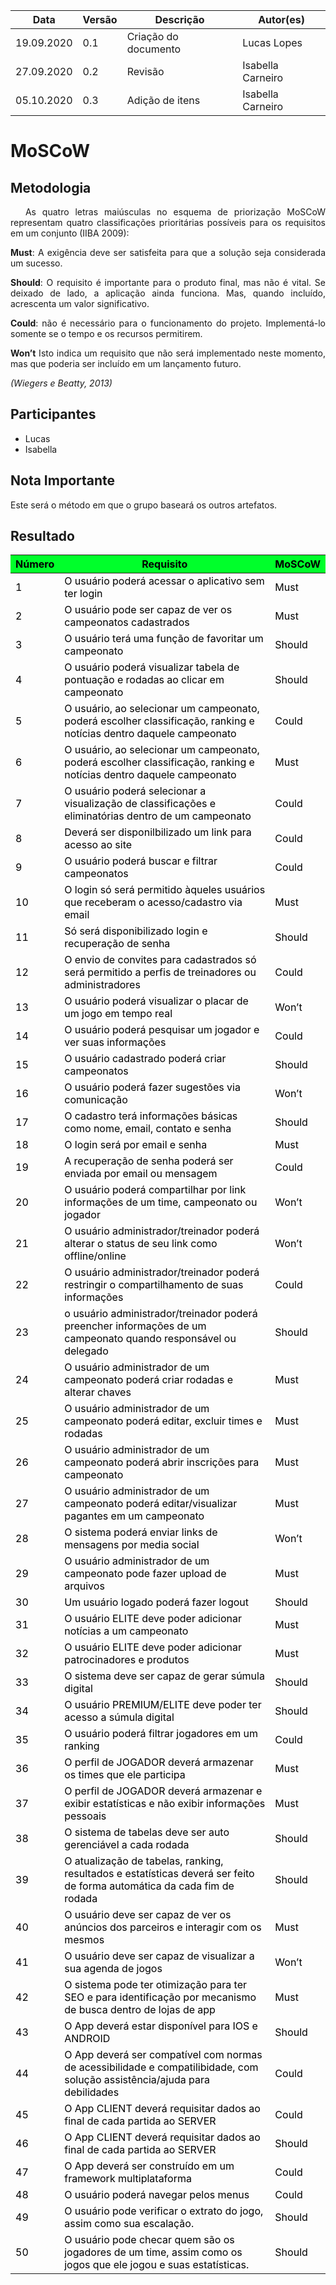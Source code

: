 <table class="table table-striped border">
   <thead>
       <th>Data</th>
       <th>Versão </th>
       <th>Descrição</th>
       <th>Autor(es)</th>
   </thead>
   <tbody>
       <tr>
           <td> 19.09.2020 </td>
           <td> 0.1 </td>
           <td> Criação do documento </td>
           <td> Lucas Lopes</td>
       </tr>
       <tr>
           <td> 27.09.2020 </td>
           <td> 0.2 </td>
           <td> Revisão </td>
           <td> Isabella Carneiro </td>
       </tr>
       <tr>
           <td> 05.10.2020 </td>
           <td> 0.3 </td>
           <td> Adição de itens </td>
           <td> Isabella Carneiro </td>
       </tr>
   </tbody>
</table>

# **MoSCoW**
<div class="line"></div>

## Metodologia

<div>
   <p align="justify">&emsp;
      As quatro letras maiúsculas no esquema de priorização MoSCoW representam quatro classificações prioritárias
      possíveis para os requisitos em um conjunto (IIBA 2009):</p>
   <p align="justify">
      <strong>Must</strong>: A exigência deve ser satisfeita para que a solução seja considerada um sucesso.</p>
   <p align="justify">
      <strong>Should</strong>: O requisito é importante para o produto final, mas não é vital. Se deixado de lado, a
      aplicação ainda
      funciona. Mas, quando incluído, acrescenta um valor significativo. </p>
   <p align="justify">
      <strong> Could</strong>: não é necessário para o funcionamento do projeto. Implementá-lo somente se o tempo e os
      recursos
      permitirem.</p>
   <p align="justify">
      <strong>Won’t</strong> Isto indica um requisito que não será implementado neste momento, mas que poderia ser
      incluído em um
      lançamento futuro.</p>
   <p align="justify"><em>(Wiegers e Beatty, 2013)</em> </p>
</div>

## Participantes
- Lucas
- Isabella

## Nota Importante
 <p>Este será o método em que o grupo baseará os outros artefatos.</p>

## Resultado

<table class="table table-striped border" style="color:black;">
   <thead style="background-color: #00ff2b;">
      <th>Número</th>
      <th>Requisito</th>
      <th>MoSCoW</th>
   </thead>
   <tbody>
      <tr>
         <td>1 </td>
         <td>O usuário poderá acessar o aplicativo sem ter login </td>
         <td>Must </td>
      </tr>
      <tr>
         <td>2 </td>
         <td>O usuário pode ser capaz de ver os campeonatos cadastrados </td>
         <td>Must</td>
      </tr>
      <tr>
         <td>3 </td>
         <td>O usuário terá uma função de favoritar um campeonato </td>
         <td>Should </td>
      </tr>
      <tr>
         <td>4</td>
         <td>O usuário poderá visualizar tabela de pontuação e rodadas ao clicar em campeonato </td>
         <td>Should </td>
      </tr>
      <tr>
         <td>5 </td>
         <td>O usuário, ao selecionar um campeonato, poderá escolher classificação, ranking e notícias dentro daquele
            campeonato </td>
         <td>Could</td>
      </tr>
      <tr>
         <td>6</td>
         <td>O usuário, ao selecionar um campeonato, poderá escolher classificação, ranking e notícias dentro daquele
            campeonato </td>
         <td>Must </td>
      </tr>
      <tr>
         <td>7 </td>
         <td>O usuário poderá selecionar a visualização de classificações e eliminatórias dentro de um campeonato </td>
         <td>Could</td>
      </tr>
      <tr>
         <td>8</td>
         <td>Deverá ser disponilbilizado um link para acesso ao site </td>
         <td>Could </td>
      </tr>
      <tr>
         <td>9</td>
         <td>O usuário poderá buscar e filtrar campeonatos </td>
         <td>Could </td>
      </tr>
      <tr>
         <td>10</td>
         <td>O login só será permitido àqueles usuários que receberam o acesso/cadastro via email </td>
         <td>Must </td>
      </tr>
      <tr>
         <td>11</td>
         <td>Só será disponibilizado login e recuperação de senha </td>
         <td> Should</td>
      </tr>
      <tr>
         <td>12 </td>
         <td>O envio de convites para cadastrados só será permitido a perfis de treinadores ou administradores </td>
         <td>Could </td>
      </tr>
      <tr>
         <td>13 </td>
         <td>O usuário poderá visualizar o placar de um jogo em tempo real </td>
         <td>Won’t </td>
      </tr>
      <tr>
         <td>14 </td>
         <td>O usuário poderá pesquisar um jogador e ver suas informações </td>
         <td>Could </td>
      </tr>
      <tr>
         <td>15 </td>
         <td>O usuário cadastrado poderá criar campeonatos </td>
         <td>Should</td>
      </tr>
      <tr>
         <td>16 </td>
         <td>O usuário poderá fazer sugestões via comunicação </td>
         <td>Won’t </td>
      </tr>
      <tr>
         <td>17 </td>
         <td>O cadastro terá informações básicas como nome, email, contato e senha </td>
         <td>Should </td>
      </tr>
      <tr>
         <td> 18</td>
         <td> O login será por email e senha </td>
         <td> Must</td>
      </tr>
      <tr>
         <td> 19</td>
         <td>A recuperação de senha poderá ser enviada por email ou mensagem </td>
         <td> Could</td>
      </tr>
      <tr>
         <td> 20</td>
         <td> O usuário poderá compartilhar por link informações de um time, campeonato ou jogador </td>
         <td> Won’t</td>
      </tr>
      <tr>
         <td> 21</td>
         <td>O usuário administrador/treinador poderá alterar o status de seu link como offline/online </td>
         <td>Won’t </td>
      </tr>
      <tr>
         <td> 22 </td>
         <td>O usuário administrador/treinador poderá restringir o compartilhamento de suas informações </td>
         <td>Could </td>
      </tr>
      <tr>
         <td>23 </td>
         <td>o usuário administrador/treinador poderá preencher informações de um campeonato quando responsável ou
            delegado </td>
         <td>Should </td>
      </tr>
      <tr>
         <td>24 </td>
         <td>O usuário administrador de um campeonato poderá criar rodadas e alterar chaves </td>
         <td>Must </td>
      </tr>
      <tr>
         <td>25 </td>
         <td>O usuário administrador de um campeonato poderá editar, excluir times e rodadas </td>
         <td>Must </td>
      </tr>
      <tr>
         <td>26 </td>
         <td>O usuário administrador de um campeonato poderá abrir inscrições para campeonato </td>
         <td>Must </td>
      </tr>
      <tr>
         <td>27 </td>
         <td> O usuário administrador de um campeonato poderá editar/visualizar pagantes em um campeonato </td>
         <td>Must </td>
      </tr>
      <tr>
         <td>28 </td>
         <td>O sistema poderá enviar links de mensagens por media social </td>
         <td>Won’t </td>
      </tr>
      <tr>
         <td>29</td>
         <td>O usuário administrador de um campeonato pode fazer upload de arquivos </td>
         <td> Must</td>
      </tr>
      <tr>
         <td>30 </td>
         <td>Um usuário logado poderá fazer logout </td>
         <td> Should</td>
      </tr>
      <tr>
         <td>31 </td>
         <td>O usuário ELITE deve poder adicionar notícias a um campeonato </td>
         <td> Must</td>
      </tr>
      <tr>
         <td>32 </td>
         <td>O usuário ELITE deve poder adicionar patrocinadores e produtos </td>
         <td>Must </td>
      </tr>
      <tr>
         <td> 33</td>
         <td>O sistema deve ser capaz de gerar súmula digital </td>
         <td> Should</td>
      </tr>
      <tr>
         <td>34 </td>
         <td> O usuário PREMIUM/ELITE deve poder ter acesso a súmula digital </td>
         <td>Should </td>
      </tr>
      <tr>
         <td>35 </td>
         <td> O usuário poderá filtrar jogadores em um ranking </td>
         <td> Could</td>
      </tr>
      <tr>
         <td>36 </td>
         <td>O perfil de JOGADOR deverá armazenar os times que ele participa </td>
         <td> Must</td>
      </tr>
      <tr>
         <td>37 </td>
         <td>O perfil de JOGADOR deverá armazenar e exibir estatísticas e não exibir informações pessoais </td>
         <td>Must </td>
      </tr>
      <tr>
         <td> 38</td>
         <td>O sistema de tabelas deve ser auto gerenciável a cada rodada </td>
         <td>Should </td>
      </tr>
      <tr>
         <td>39 </td>
         <td>O atualização de tabelas, ranking, resultados e estatísticas deverá ser feito de forma automática da cada
            fim de rodada </td>
         <td>Should </td>
      </tr>
      <tr>
         <td>40 </td>
         <td>O usuário deve ser capaz de ver os anúncios dos parceiros e interagir com os mesmos </td>
         <td>Must </td>
      </tr>
      <tr>
         <td>41 </td>
         <td>O usuário deve ser capaz de visualizar a sua agenda de jogos </td>
         <td>Won’t </td>
      </tr>
      <tr>
         <td>42 </td>
         <td>O sistema pode ter otimização para ter SEO e para identificação por mecanismo de busca dentro de lojas de app
         </td>
         <td>Must </td>
      </tr>
      <tr>
         <td>43 </td>
         <td>O App deverá estar disponível para IOS e ANDROID </td>
         <td>Should </td>
      </tr>
      <tr>
         <td>44 </td>
         <td>O App deverá ser compatível com normas de acessibilidade e compatilibidade, com solução assistência/ajuda
            para debilidades </td>
         <td>Could </td>
      </tr>
      <tr>
         <td>45 </td>
         <td>O App CLIENT deverá requisitar dados ao final de cada partida ao SERVER </td>
         <td>Could </td>
      </tr>
      <tr>
         <td>46 </td>
         <td>O App CLIENT deverá requisitar dados ao final de cada partida ao SERVER </td>
         <td>Should </td>
      </tr>
      <tr>
         <td>47 </td>
         <td>O App deverá ser construído em um framework multiplataforma </td>
         <td>Could</td>
      </tr>
      <tr>
         <td>48 </td>
         <td>O usuário poderá navegar pelos menus </td>
         <td>Could</td>
      </tr>
        <tr>
         <td>49 </td>
         <td>O usuário pode verificar o extrato do jogo, assim como sua escalação.	 </td>
         <td>Should</td>
      </tr>
      <tr>
         <td>50 </td>
         <td>O usuário pode checar quem são os jogadores de um time, assim como os jogos que ele jogou e suas estatísticas.	 </td>
         <td>Should</td>
      </tr>
   </tbody>
</table>
